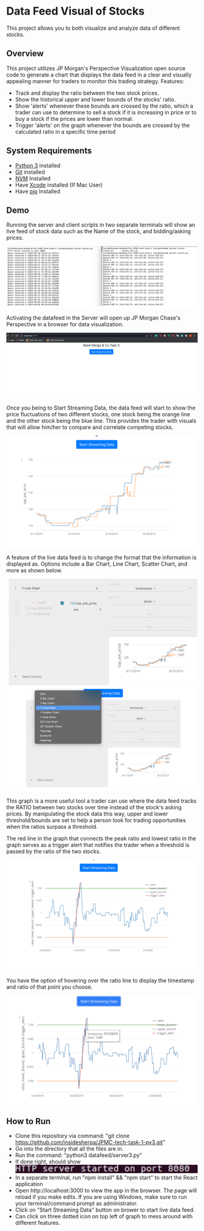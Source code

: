 # Data Feed Visual of Stocks
This project allows you to both visualize and analyze data of different stocks.

## Overview
This project utilizes JP Morgan's Perspective Visualization open source code to generate a chart that displays the data feed in a clear and visually appealing manner for traders to monitor this trading strategy.
Features:
- Track and display the ratio between the two stock prices.
- Show the historical upper and lower bounds of the stocks' ratio.
- Show 'alerts'  whenever these bounds are crossed by the ratio, which a trader can use to determine to sell a stock if it is increasing in price or to buy a stock if the prices are lower than normal.
- Trigger 'alerts' on the graph whenever the bounds are crossed by the calculated ratio in a specific time period

## System Requirements
- [Python 3](https://realpython.com/installing-python/) installed
- [Git](https://www.atlassian.com/git/tutorials/install-git#mac-os-x) installed
- [NVM](https://github.com/nvm-sh/nvm#install--update-script) Installed
- Have [Xcode](https://developer.apple.com/xcode/) installed (If Mac User)
- Have [pip](https://pip.pypa.io/en/stable/installing/#installing-with-get-pip-py) Installed

## Demo
Running the server and client scripts in two separate terminals will show an live feed of stock data such as the Name of the stock, and bidding/asking prices.

![A test image](Graphics/Server-Client.png)


Activating the datafeed in the Server will open up JP Morgan Chase's Perspective in a browser for data visualization.

![A test image](Graphics/Server-1.png)

Once you being to Start Streaming Data, the data feed will start to show the price fluctuations of two different stocks, one stock being the orange line and the other stock being the blue line. This provides the trader with visuals that will allow him/her to compare and correlate competing stocks.

![A test image](Graphics/Server-2.png)

A feature of the live data feed is to change the format that the information is displayed as. Options include a Bar Chart, Line Chart, Scatter Chart, and more as shown below. 

![A test image](Graphics/Server-3.png)
![A test image](Graphics/Server-4.png)



This graph is a more useful tool a trader can use where the data feed tracks the RATIO between two stocks over time instead of the stock's asking prices. By manipulating the stock data this way, upper and lower threshold/bounds are set to help a person look for trading opportunities when the ratios surpass a threshold. 

The red line in the graph that connects the peak ratio and lowest ratio in the graph serves as a trigger alert that notifies the trader when a threshold is passed by the ratio of the two stocks.

![A test image](Graphics/Server-5.png)

You have the option of hovering over the ratio line to display the timestamp and ratio of that point you choose. 

![A test image](Graphics/Server-6.png)


## How to Run
- Clone this repository via command: "git clone https://github.com/insidesherpa/JPMC-tech-task-1-py3.git" 
- Go into the directory that all the files are in.
- Run the command: "python3 datafeed/server3.py"
- If done right, should show ![A test image](Graphics/Right.png)
- In a separate terminal, run "npm install" && "npm start" to start the React application
- Open http://localhost:3000 to view the app in the browser. The page will reload if you make edits.
If you are using Windows, make sure to run your terminal/command prompt as administrator.
- Click on "Start Streaming Data" button on brower to start live data feed. 
- Can click on three dotted icon on top left of graph to mess around with different features.













